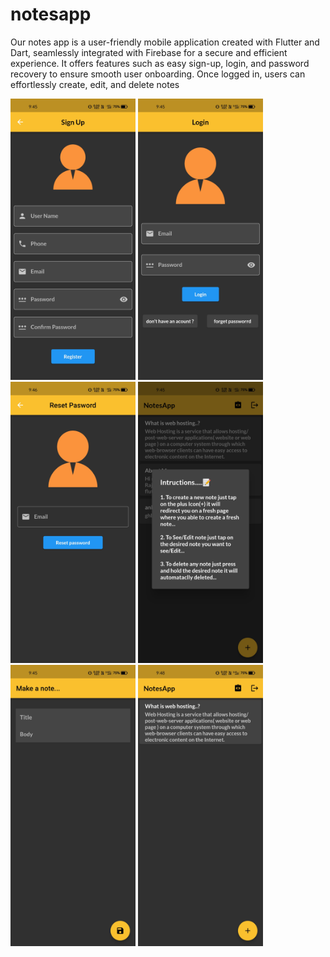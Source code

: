 # notesapp


Our notes app is a user-friendly mobile application created with Flutter and Dart, seamlessly integrated with Firebase for a secure and efficient experience. It offers features such as easy sign-up, login, and password recovery to ensure smooth user onboarding. Once logged in, users can effortlessly create, edit, and delete notes

<div style=align-items: center;">
  <img width=200px height=450px src="https://github.com/Ankush1200/Make-note/blob/master/ScreenShots/1.jpg">
  <img width=200px height=450px src="https://github.com/Ankush1200/Make-note/blob/master/ScreenShots/2.jpg">
  <img width=200px height=450px src="https://github.com/Ankush1200/Make-note/blob/master/ScreenShots/3.jpg">
  <img width=200px height=450px src="https://github.com/Ankush1200/Make-note/blob/master/ScreenShots/4.jpg">
  <img width=200px height=450px src="https://github.com/Ankush1200/Make-note/blob/master/ScreenShots/5.jpg">
  <img width=200px height=450px src="https://github.com/Ankush1200/Make-note/blob/master/ScreenShots/6.jpg">
</div>
  

